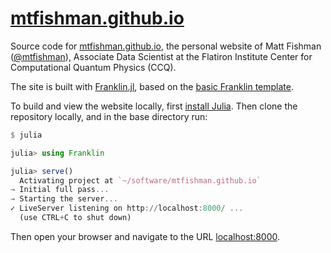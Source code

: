 # [mtfishman.github.io](https://mtfishman.github.io)
Source code for [mtfishman.github.io](https://mtfishman.github.io), the personal website of Matt Fishman ([@mtfishman](https://github.com/mtfishman)), Associate Data Scientist at the Flatiron Institute Center for Computational Quantum Physics (CCQ).

The site is built with [Franklin.jl](https://github.com/tlienart/Franklin.jl), based on the [basic Franklin template](https://tlienart.github.io/FranklinTemplates.jl).

To build and view the website locally, first [install Julia](https://julialang.org/downloads).
Then clone the repository locally, and in the base directory run:
```julia
$ julia

julia> using Franklin

julia> serve()
  Activating project at `~/software/mtfishman.github.io`
→ Initial full pass...
→ Starting the server...
✓ LiveServer listening on http://localhost:8000/ ...
  (use CTRL+C to shut down)
```
Then open your browser and navigate to the URL [localhost:8000](http://localhost:8000/).
